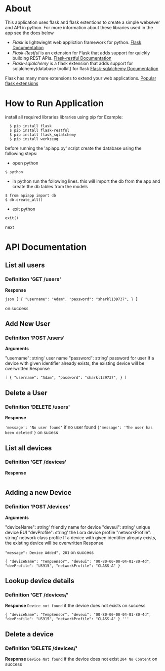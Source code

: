 # About
This application uses flask and flask extentions to create a simple websever and API in python. For more information about these libraries used in the app see the docs below


- *Flask* is lightwieght web appliction framework for python. 
[Flask Documentation](https://flask.palletsprojects.com/en/1.1.x/)
- *Flask-Restful* is an extension for Flask that adds support for quickly building REST APIs.
[Flask-restful Documentation](https://flask-restful.readthedocs.io/en/latest/index.html)
- *Flask-sqlalchemy* is a flask extension that adds support for sqlalchemy(database toolkit) for flask
[Flask-sqlalchemy Documentation](https://flask-sqlalchemy.palletsprojects.com/en/2.x/)

Flask has many more extensions to extend your web applications. [Popular flask extensions](https://www.fullstackpython.com/flask-extensions-plug-ins-related-libraries.html)

# How to Run Application

install all required libraries libraries using pip
for Example:
```
  $ pip install flask
  $ pip install flask-restful
  $ pip install flask_sqlalchemy
  $ pip install werkzeug
```
before running the 'apiapp.py' script create the database using the following steps:

- open python
```
$ python
```
- in python run the following lines. this will import the db from the app and create the db tables from the models
```
$ from apiapp import db
$ db.create_all()
```
- exit python
```
exit()
```
next 

# API Documentation

## List all users
### Definition 'GET /users'

**Response**
 
```
json [ { "username": "Adam", "password": "sharkl139737", } ]
```
on success

## Add New User
### Definition 'POST /users'

**Arguments**

"username": string' user name
"password": string' password for user
If a device with given identifier already exists, the existing device will be overwritten Response
```
[ { "username": "Adam", "password": "sharkl139737", } ]
```
## Delete a User
### Definition 'DELETE /users'

**Response**

`'message': 'No user found'` if no user found
`{'message': 'The user has been deleted'}` on sucess

## List all devices 
### Definition 'GET /devices'

**Response**

```json [ { "deviceName": "TempSensor", "deveui": "00-80-00-00-04-01-80-4d", "devProfile": "US915", "networkProfile": "CLASS-A" } ]
```
## Adding a new Device 
### Definition 'POST /devices'

**Arguments**

"deviceName": string' friendly name for device
"deveui": string' unique device EUI
"devProfile": string' the Lora device profile
"networkProfile": string' network class profile
If a device with given identifier already exists, the existing device will be overwritten Response

`"message": Device Added", 201` on success
```
{ "deviceName": "TempSensor", "deveui": "00-80-00-00-04-01-80-4d", "devProfile": "US915", "networkProfile": "CLASS-A" }
```

## Lookup device details 
### Definition 'GET /devices/<deveui>'

**Response**
`Device not found` if the device does not exists
on success
```
{ "deviceName": "TempSensor", "deveui": "00-80-00-00-04-01-80-4d", "devProfile": "US915", "networkProfile": "CLASS-A" } '''
```

## Delete a device 
### Definition 'DELETE /devices/<deveui>'

**Response**
`Device Not found` if the device does not exist
`204 No Content` on success
